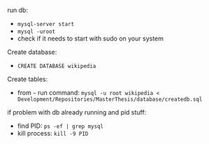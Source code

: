 
run db:  
* `mysql-server start`
* `mysql -uroot`
* check if it needs to start with sudo on your system

Create database:
* `CREATE DATABASE wikipedia`

Create tables:  
* from `~` run command: `mysql -u root wikipedia < Development/Repositories/MasterThesis/database/createdb.sql`

if problem with db already running and pid stuff:  
* find PID: `ps -ef | grep mysql`  
* kill process: `kill -9 PID`